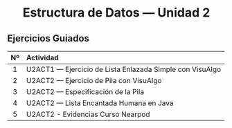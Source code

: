 <h1 align="center">Estructura de Datos — Unidad 2 </h1>

## Ejercicios Guiados

| Nº | Actividad |
|:--:|:-----------|
| 1 | U2ACT1 — Ejercicio de Lista Enlazada Simple con VisuAlgo | |
| 2 | U2ACT2 — Ejercicio de Pila con VisuAlgo | |
| 3 | U2ACT2 — Especificación de la Pila | |
| 4 | U2ACT2 — Lista Encantada Humana en Java | <img src ![listaHumana](https://github.com/user-attachments/assets/0ec29f58-4970-4d5e-9bc8-d3587f3e71cd)>|
| 5 | U2ACT2 - Evidencias Curso Nearpod | |


